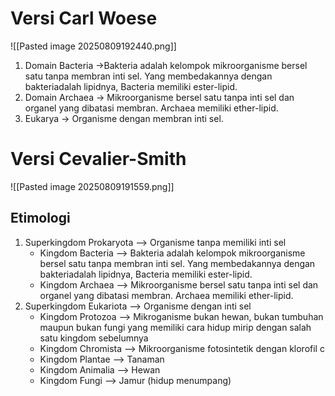 
# Versi Carl Woese
![[Pasted image 20250809192440.png]]
1. Domain Bacteria ->Bakteria adalah kelompok mikroorganisme bersel satu tanpa membran inti sel. Yang membedakannya dengan bakteriadalah lipidnya, Bacteria memiliki ester-lipid.
2. Domain Archaea -> Mikroorganisme bersel satu tanpa inti sel dan organel yang dibatasi membran. Archaea memiliki ether-lipid.
3. Eukarya -> Organisme dengan membran inti sel.
# Versi Cevalier-Smith
![[Pasted image 20250809191559.png]]
## Etimologi
1. Superkingdom Prokaryota --> Organisme tanpa memiliki inti sel
	- Kingdom Bacteria --> Bakteria adalah kelompok mikroorganisme bersel satu tanpa membran inti sel. Yang membedakannya dengan bakteriadalah lipidnya, Bacteria memiliki ester-lipid.
	- Kingdom Archaea --> Mikroorganisme bersel satu tanpa inti sel dan organel yang dibatasi membran. Archaea memiliki ether-lipid.
2. Superkingdom Eukariota --> Organisme dengan inti sel
	-  Kingdom Protozoa --> Mikroganisme bukan hewan, bukan tumbuhan maupun bukan fungi yang memiliki cara hidup mirip dengan salah satu kingdom sebelumnya
	- Kingdom Chromista --> Mikroorganisme fotosintetik dengan klorofil c
	- Kingdom Plantae --> Tanaman
	- Kingdom Animalia --> Hewan
	- Kingdom Fungi --> Jamur (hidup menumpang)